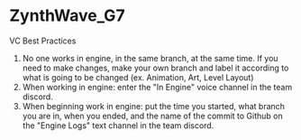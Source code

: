 # ZynthWave_G7
VC Best Practices
1) No one works in engine, in the same branch, at the same time. If you need to make changes, make your own branch and label it according to what is going to be changed (ex. Animation, Art, Level Layout)
2) When working in engine: enter the "In Engine" voice channel in the team discord.
3) When beginning work in engine: put the time you started, what branch you are in, when you ended, and the name of the commit to Github on the "Engine Logs" text channel in the team discord.
